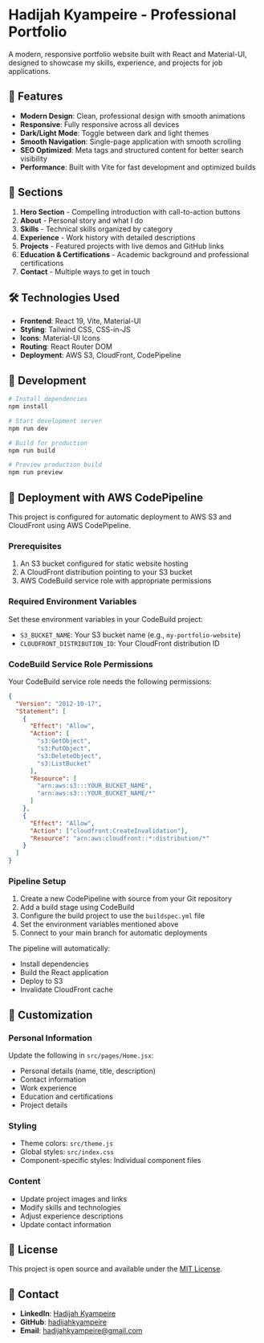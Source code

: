 # Hadijah Kyampeire - Professional Portfolio

A modern, responsive portfolio website built with React and Material-UI, designed to showcase my skills, experience, and projects for job applications.

## 🚀 Features

- **Modern Design**: Clean, professional design with smooth animations
- **Responsive**: Fully responsive across all devices
- **Dark/Light Mode**: Toggle between dark and light themes
- **Smooth Navigation**: Single-page application with smooth scrolling
- **SEO Optimized**: Meta tags and structured content for better search visibility
- **Performance**: Built with Vite for fast development and optimized builds

## 📱 Sections

1. **Hero Section** - Compelling introduction with call-to-action buttons
2. **About** - Personal story and what I do
3. **Skills** - Technical skills organized by category
4. **Experience** - Work history with detailed descriptions
5. **Projects** - Featured projects with live demos and GitHub links
6. **Education & Certifications** - Academic background and professional certifications
7. **Contact** - Multiple ways to get in touch

## 🛠️ Technologies Used

- **Frontend**: React 19, Vite, Material-UI
- **Styling**: Tailwind CSS, CSS-in-JS
- **Icons**: Material-UI Icons
- **Routing**: React Router DOM
- **Deployment**: AWS S3, CloudFront, CodePipeline

## 🚀 Development

```bash
# Install dependencies
npm install

# Start development server
npm run dev

# Build for production
npm run build

# Preview production build
npm run preview
```

## 🚀 Deployment with AWS CodePipeline

This project is configured for automatic deployment to AWS S3 and CloudFront using AWS CodePipeline.

### Prerequisites

1. An S3 bucket configured for static website hosting
2. A CloudFront distribution pointing to your S3 bucket
3. AWS CodeBuild service role with appropriate permissions

### Required Environment Variables

Set these environment variables in your CodeBuild project:

- `S3_BUCKET_NAME`: Your S3 bucket name (e.g., `my-portfolio-website`)
- `CLOUDFRONT_DISTRIBUTION_ID`: Your CloudFront distribution ID

### CodeBuild Service Role Permissions

Your CodeBuild service role needs the following permissions:

```json
{
  "Version": "2012-10-17",
  "Statement": [
    {
      "Effect": "Allow",
      "Action": [
        "s3:GetObject",
        "s3:PutObject",
        "s3:DeleteObject",
        "s3:ListBucket"
      ],
      "Resource": [
        "arn:aws:s3:::YOUR_BUCKET_NAME",
        "arn:aws:s3:::YOUR_BUCKET_NAME/*"
      ]
    },
    {
      "Effect": "Allow",
      "Action": ["cloudfront:CreateInvalidation"],
      "Resource": "arn:aws:cloudfront::*:distribution/*"
    }
  ]
}
```

### Pipeline Setup

1. Create a new CodePipeline with source from your Git repository
2. Add a build stage using CodeBuild
3. Configure the build project to use the `buildspec.yml` file
4. Set the environment variables mentioned above
5. Connect to your main branch for automatic deployments

The pipeline will automatically:

- Install dependencies
- Build the React application
- Deploy to S3
- Invalidate CloudFront cache

## 📝 Customization

### Personal Information

Update the following in `src/pages/Home.jsx`:

- Personal details (name, title, description)
- Contact information
- Work experience
- Education and certifications
- Project details

### Styling

- Theme colors: `src/theme.js`
- Global styles: `src/index.css`
- Component-specific styles: Individual component files

### Content

- Update project images and links
- Modify skills and technologies
- Adjust experience descriptions
- Update contact information

## 📄 License

This project is open source and available under the [MIT License](LICENSE).

## 🤝 Contact

- **LinkedIn**: [Hadijah Kyampeire](https://www.linkedin.com/in/hadijah-kyampeire-418900141/)
- **GitHub**: [hadijahkyampeire](https://github.com/hadijahkyampeire)
- **Email**: hadijahkyampeire@gmail.com
